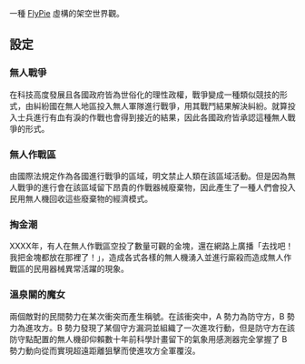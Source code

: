 一種 [FlyPie](#FlyPie) 虛構的架空世界觀。

## 設定

### 無人戰爭

在科技高度發展且各國政府皆為世俗化的理性政權，戰爭變成一種類似競技的形式，由糾紛國在無人地區投入無人軍隊進行戰爭，用其戰鬥結果解決糾紛。就算投入士兵進行有血有淚的作戰也會得到接近的結果，因此各國政府皆承認這種無人戰爭的形式。

### 無人作戰區

由國際法規定作為各國進行戰爭的區域，明文禁止人類在該區域活動。但是因為無人戰爭的進行會在該區域留下昂貴的作戰器械廢棄物，因此產生了一種人們會投入民用無人機回收這些廢棄物的經濟模式。

### 掏金潮

XXXX年，有人在無人作戰區空投了數量可觀的金塊，還在網路上廣播「去找吧！我把金塊都放在那裡了！」，造成各式各樣的無人機湧入並進行廝殺而造成無人作戰區的民用器械異常活躍的現象。

### 溫泉關的魔女

兩個敵對的民間勢力在某次衝突而產生稱號。在該衝突中，A  勢力為防守方，B 勢力為進攻方。B 勢力發現了某個守方漏洞並組織了一次進攻行動，但是防守方在該防守點配置的無人機卻仰賴數十年前科學計畫留下的氣象用感測器完全掌握了 B 勢力動向從而實現超遠距離狙擊而使進攻方全軍覆沒。